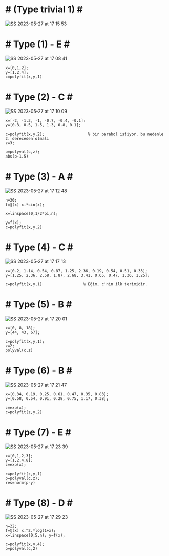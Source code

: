  # # (Type trivial 1) # # 
![SS 2023-05-27 at 17 15 53](https://github.com/space-hippie0/matlab/assets/118982314/cd2b7c15-663b-4755-a0dd-e9046fa2a883)

 # # Type (1) - E # # 
![SS 2023-05-27 at 17 08 41](https://github.com/space-hippie0/matlab/assets/118982314/4c2ff754-9c49-44da-8c13-6b95629066da)
```
x=[0,1,2];
y=[1,2,4];
c=polyfit(x,y,1)
```
 # # Type (2) - C # # 
![SS 2023-05-27 at 17 10 09](https://github.com/space-hippie0/matlab/assets/118982314/f5443428-a8ff-4b89-8a50-91f14c047bf5)
```
x=[-2, -1.3, -1, -0.7, -0.4, -0.1];
y=[0.3, 0.5, 1.5, 1.3, 0.8, 0.1];
```
```
c=polyfit(x,y,2); 					% bir parabol istiyor, bu nedenle 2. dereceden olmalı
z=3;
```
```
p=polyval(c,z);
abs(p-1.5)
```
 # # Type (3) - A # # 
![SS 2023-05-27 at 17 12 48](https://github.com/space-hippie0/matlab/assets/118982314/d6e17649-39dc-42da-9a29-87c9a4c4f6c5)
```
n=30; 
f=@(x) x.*sin(x);
```
```
x=linspace(0,1/2*pi,n);
```
```
y=f(x);
c=polyfit(x,y,2) 
```

 # # Type (4) - C # # 
![SS 2023-05-27 at 17 17 13](https://github.com/space-hippie0/matlab/assets/118982314/fd7e0fee-c6fd-44e1-b8b8-99f7d6b8e6d6)
```
x=[0.2, 1.14, 0.54, 0.87, 1.25, 2.36, 0.19, 0.54, 0.51, 0.33];
y=[1.25, 2.36, 2.58, 1.87, 2.68, 3.41, 0.65, 0.47, 1.36, 1.25];
```
```
c=polyfit(x,y,1)                  % Eğim, c'nin ilk terimidir.
```

 # # Type (5) - B # # 
![SS 2023-05-27 at 17 20 01](https://github.com/space-hippie0/matlab/assets/118982314/d310c2ea-d8db-42a8-b667-b69b3855e040)
```
x=[0, 8, 18];
y=[44, 43, 67];
```
```
c=polyfit(x,y,1);
z=2;
polyval(c,z)
```

 # # Type (6) - B # # 
![SS 2023-05-27 at 17 21 47](https://github.com/space-hippie0/matlab/assets/118982314/b2cd3d18-6862-4c29-828d-7c49ef21df79)
```
x=[0.34, 0.19, 0.25, 0.61, 0.47, 0.35, 0.83];
y=[0.58, 0.54, 0.91, 0.28, 0.75, 1.17, 0.38];
```
```
z=exp(x);
c=polyfit(z,y,2)
```


 # # Type (7) - E # # 
![SS 2023-05-27 at 17 23 39](https://github.com/space-hippie0/matlab/assets/118982314/8b251965-94fd-4aef-befb-a748429b1932)
```
x=[0,1,2,3];
y=[1,2,4,8];
z=exp(x);
```
```
c=polyfit(z,y,1)
p=polyval(c,z);
res=norm(p-y)
```

 # # Type (8) - D # # 
![SS 2023-05-27 at 17 29 23](https://github.com/space-hippie0/matlab/assets/118982314/3827b74a-90c0-4826-8f51-002bbfe6bdb0)
```
n=22;
f=@(x) x.^2.*log(1+x);
x=linspace(0,5,n); y=f(x);
```
```
c=polyfit(x,y,4);
p=polyval(c,2) 
```
